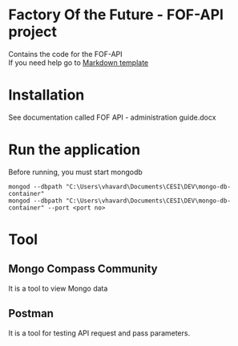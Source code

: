 # Factory Of the Future - FOF-API project
Contains the code for the FOF-API  
If you need help go to [Markdown template](./MarkdownTemplate.md)

# Installation
See documentation called FOF API - administration guide.docx

# Run the application
Before running, you must start mongodb  
``` console
mongod --dbpath "C:\Users\vhavard\Documents\CESI\DEV\mongo-db-container"
mongod --dbpath "C:\Users\vhavard\Documents\CESI\DEV\mongo-db-container" --port <port no> 
````

# Tool
## Mongo Compass Community 
It is a tool to view Mongo data

## Postman
It is a tool for testing API request and pass parameters.